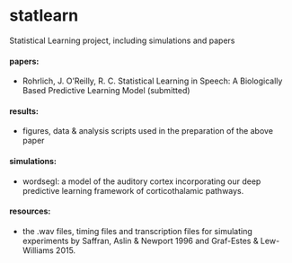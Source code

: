 # statlearn
Statistical Learning project, including simulations and papers

#### papers:
* Rohrlich, J. O’Reilly, R. C. Statistical Learning in Speech: A Biologically Based Predictive Learning Model (submitted)

#### results:
* figures, data & analysis scripts used in the preparation of the above paper

#### simulations:
* wordsegI: a model of the auditory cortex incorporating our deep predictive learning framework of corticothalamic pathways.

#### resources:
  * the .wav files, timing files and transcription files for simulating experiments by Saffran, Aslin & Newport 1996 and Graf-Estes & Lew-Williams 2015.
